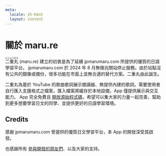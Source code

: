 ```yaml
---
meta:
  locale: zh-Hant
  layout: content
---
```


# 關於 maru.re

<ruby font-jp-serif><rb>二重丸</rb><rt>にじゅうまる</rt></ruby> (maru.re) 建立的初衷是為了延續 jpmarumaru.com 所提供的優質的日語學習平台。
jpmarumaru.com 於 2024 年 8 月無徵兆關站停止服務。由於站點沒有公共的鏡像或備份，很多功能在市面上並無合適的替代方案。二重丸由此誕生。

二重丸為基於 YouTube 的歌曲歌詞展示閱讀器、無提供內建的歌詞。需要使用者自行匯入支援格式之檔案，匯入檔案將緩存於本地設備，App 僅提供展示與交互能力。
App 完全免費且 <a href="https://github.com/maru-re/maru" target="_blank">開放源始程式碼</a>，希望可以集大家的力量一起完善，幫助到更多想要學習日文的同學、並提供更好的日語學習環境。

## Credits

感謝 jpmarumaru.com 曾提供的優質日文學習平台，本 App 的開發深受其啟發。

也感謝所有 <a href="https://github.com/maru-re/maru/graphs/contributors" target="_blank">參與開發的朋友們</a>、以及大家的支持。

<BuildInfo />
